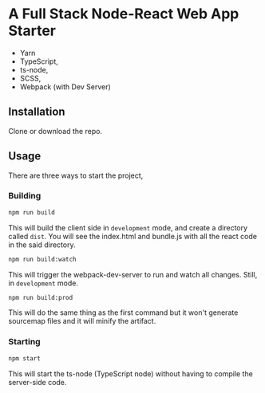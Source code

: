 # A Full Stack Node-React Web App Starter

* Yarn
* TypeScript,
* ts-node, 
* SCSS,
* Webpack (with Dev Server)

## Installation
Clone or download the repo.

## Usage
There are three ways to start the project,

### Building 
```bash
npm run build
```

This will build the client side in `development` mode, and create a directory called `dist`.
You will see the index.html and bundle.js with all the react code in the said directory.


```bash
npm run build:watch
```
This will trigger the webpack-dev-server to run and watch all changes. Still, in `development` mode.

```bash
npm run build:prod
```
This will do the same thing as the first command but it won't generate sourcemap files and it will minify the artifact.

### Starting
```bash
npm start
```
This will start the ts-node (TypeScript node) without having to compile the server-side code.